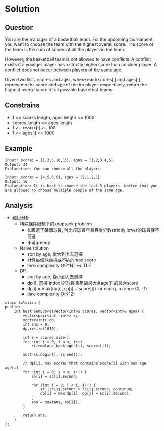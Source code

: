 # Solution
## Question
You are the manager of a basketball team. For the upcoming tournament, you want to choose the team with the highest overall score. The score of the team is the sum of scores of all the players in the team.

However, the basketball team is not allowed to have conflicts. A conflict exists if a younger player has a strictly higher score than an older player. A conflict does not occur between players of the same age.

Given two lists, scores and ages, where each scores[i] and ages[i] represents the score and age of the ith player, respectively, return the highest overall score of all possible basketball teams.



## Constrains
- 1 <= scores.length, ages.length <= 1000
- scores.length == ages.length
- 1 <= scores[i] <= 106
- 1 <= ages[i] <= 1000

## Example
```
Input: scores = [1,3,5,10,15], ages = [1,2,3,4,5]
Output: 34
Explanation: You can choose all the players.
```
```
Input: scores = [4,5,6,5], ages = [2,1,2,1]
Output: 16
Explanation: It is best to choose the last 3 players. Notice that you are allowed to choose multiple people of the same age.
```

## Analysis
- 題目分析
    - 特殊條件限制下的knapsack problem
        - 如果選了某個球員, 則比該球員年長且得分數strictly lower的球員就不可選
        - 不可greedy
    - Naive solution
        - sort by age, 從大到小去選擇
        - 計算每個球員挑或不挑的max score
        - time complexity O(2^N) ==> TLE
    - DP
        - sort by age, 從小到大去選擇
        - dp[i], 選擇 index i的球員且年齡最大為age[i] 的最大score
        - dp[i] = max(dp[i], dp[j] + score[i]) for each j in range (0,i-1)
        - time complexity O(N^2)

```cpp=
class Solution {
public:
    int bestTeamScore(vector<int>& scores, vector<int>& ages) {
        vector<pair<int, int>> sc;
        vector<int> dp;
        int ans = 0;
        dp.resize(1010);
        
        int n = scores.size();
        for (int i = 0; i < n; i++)
            sc.emplace_back(ages[i], scores[i]);
        
        sort(sc.begin(), sc.end());
        
        // dp[i], max scores that contains score[i] with max age age[i]
        for (int i = 0; i < n; i++) {
            dp[i] = sc[i].second;
            
            for (int j = 0; j < i; j++) {
                if (sc[j].second > sc[i].second) continue;
                dp[i] = max(dp[i], dp[j] + sc[i].second);
            }
            ans = max(ans, dp[i]);
        }
        
        return ans;
    }
};
```
